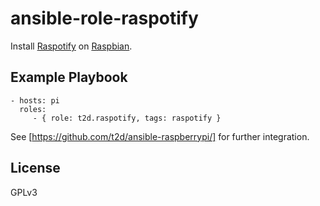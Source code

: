 ansible-role-raspotify
======================

Install [Raspotify](https://github.com/dtcooper/raspotify) on [Raspbian](https://www.raspbian.org/).

Example Playbook
----------------

    - hosts: pi
      roles:
         - { role: t2d.raspotify, tags: raspotify }

See [https://github.com/t2d/ansible-raspberrypi/] for further integration.

License
-------

GPLv3

